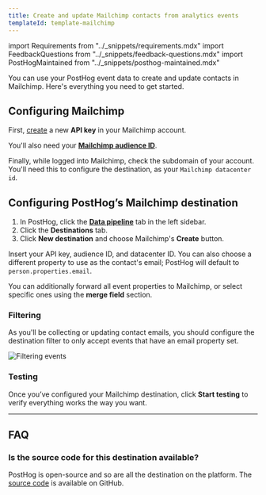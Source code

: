 ```yaml
---
title: Create and update Mailchimp contacts from analytics events
templateId: template-mailchimp
---
```


import Requirements from "../_snippets/requirements.mdx"
import FeedbackQuestions from "../_snippets/feedback-questions.mdx"
import PostHogMaintained from "../_snippets/posthog-maintained.mdx"

You can use your PostHog event data to create and update contacts in Mailchimp. Here's everything you need to get started.

<Requirements />

## Configuring Mailchimp

First, [create](https://mailchimp.com/help/about-api-keys/) a new **API key** in your Mailchimp account.

You'll also need your **[Mailchimp audience ID](https://mailchimp.com/help/find-audience-id/)**.

Finally, while logged into Mailchimp, check the subdomain of your account. You'll need this to configure the destination, as your `Mailchimp datacenter id`.

## Configuring PostHog’s Mailchimp destination

1. In PostHog, click the **[Data pipeline](https://us.posthog.com/pipeline/overview)** tab in the left sidebar.
2. Click the **Destinations** tab.
3. Click **New destination** and choose Mailchimp's **Create** button.

Insert your API key, audience ID, and datacenter ID. You can also choose a different property to use as the contact's email; PostHog will default to `person.properties.email`.

You can additionally forward all event properties to Mailchimp, or select specific ones using the **merge field** section.

<HideOnCDPIndex>

### Filtering

As you'll be collecting or updating contact emails, you should configure the destination filter to only accept events that have an email property set.

![Filtering events](https://res.cloudinary.com/dmukukwp6/image/upload/filter_person_email_86c1d7a350.png)

### Testing

Once you’ve configured your Mailchimp destination, click **Start testing** to verify everything works the way you want.

***

<TemplateParameters />

## FAQ

### Is the source code for this destination available?

PostHog is open-source and so are all the destination on the platform. The [source code](https://github.com/PostHog/posthog/blob/master/posthog/cdp/templates/webhook/template_airtable.py) is available on GitHub.

<PostHogMaintained />

<FeedbackQuestions />

</HideOnCDPIndex>